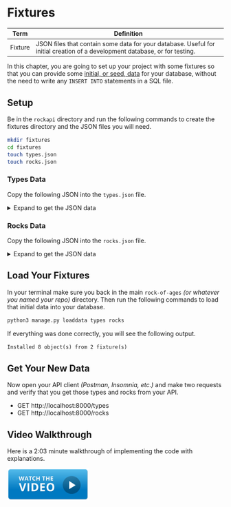 # Fixtures

| Term | Definition |
|--|--|
| Fixture | JSON files that contain some data for your database. Useful for initial creation of a development database, or for testing. |

In this chapter, you are going to set up your project with some fixtures so that you can provide some [initial, or seed, data](https://docs.djangoproject.com/en/4.1/howto/initial-data/) for your database, without the need to write any `INSERT INTO` statements in a SQL file.

## Setup

Be in the `rockapi` directory and run the following commands to create the fixtures directory and the JSON files you will need.

```sh
mkdir fixtures
cd fixtures
touch types.json
touch rocks.json
```

### Types Data

Copy the following JSON into the `types.json` file.

<details>
<summary>Expand to get the JSON data</summary>

```json
[
    {
        "model": "rockapi.type",
        "pk": 1,
        "fields": {
            "label": "Metamorphic"
        }
    },
    {
        "model": "rockapi.type",
        "pk": 2,
        "fields": {
            "label": "Igneous"
        }
    },
    {
        "model": "rockapi.type",
        "pk": 3,
        "fields": {
            "label": "Sedimentary"
        }
    },
    {
        "model": "rockapi.type",
        "pk": 4,
        "fields": {
            "label": "Shale"
        }
    },
    {
        "model": "rockapi.type",
        "pk": 5,
        "fields": {
            "label": "Basalt"
        }
    }
]
```
</details>

### Rocks Data

Copy the following JSON into the `rocks.json` file.

<details>
<summary>Expand to get the JSON data</summary>

```json
[
    {
        "model": "rockapi.rock",
        "pk": 1,
        "fields": {
            "user": 1,
            "type": 3,
            "name": "Ernestina",
            "weight": 1.3
        }
    },
    {
        "model": "rockapi.rock",
        "pk": 2,
        "fields": {
            "user": 1,
            "type": 1,
            "name": "Orpha",
            "weight": 0.5
        }
    },
    {
        "model": "rockapi.rock",
        "pk": 3,
        "fields": {
            "user": 1,
            "type": 5,
            "name": "Sasha",
            "weight": 0.29
        }
    }
]
```
</details>

## Load Your Fixtures

In your terminal make sure you back in the main `rock-of-ages` _(or whatever you named your repo)_ directory. Then run the following commands to load that initial data into your database.

```sh
python3 manage.py loaddata types rocks
```

If everything was done correctly, you will see the following output.

```txt
Installed 8 object(s) from 2 fixture(s)
```

## Get Your New Data

Now open your API client _(Postman, Insomnia, etc.)_ and make two requests and verify that you get those types and rocks from your API.

- GET http://localhost:8000/types
- GET http://localhost:8000/rocks

## Video Walkthrough

Here is a 2:03 minute walkthrough of implementing the code with explanations.

[<img src="./images/video-play-icon.gif" height="75rem" />](https://watch.screencastify.com/v/H0elzOxahxsHsTk8lZjJ)
